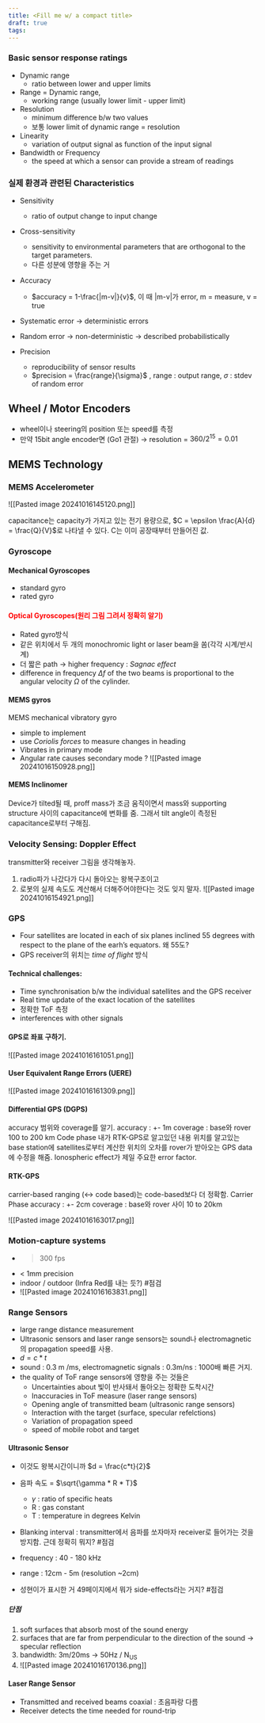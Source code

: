 ```yaml
---
title: <Fill me w/ a compact title>
draft: true
tags:
---
```

### Basic sensor response ratings
- Dynamic range
	- ratio between lower and upper limits
- Range = Dynamic range,
	- working range (usually lower limit - upper limit)
- Resolution
	- minimum difference b/w two values 
	- 보통 lower limit of dynamic range = resolution
- Linearity
	- variation of output signal as function of the input signal
- Bandwidth or Frequency
	- the speed at which a sensor can provide a stream of readings

### 실제 환경과 관련된 Characteristics
- Sensitivity
	- ratio of output change to input change
- Cross-sensitivity
	- sensitivity to environmental parameters that are orthogonal to the target parameters.
	- 다른 성분에 영향을 주는 거
- Accuracy
	- $accuracy = 1-\frac{|m-v|}{v}$, 이 때 |m-v|가 error, m = measure, v = true

- Systematic error → deterministic errors
- Random error → non-deterministic → described probabilistically
- Precision
	- reproducibility of sensor results 
	- $precision = \frac{range}{\sigma}$ , range : output range, $\sigma$ : stdev  of random error


## Wheel / Motor Encoders
- wheel이나 steering의 position 또는 speed를 측정
- 만약 15bit angle encoder면 (Go1 관절) → resolution = $360 / 2^{15} = 0.01$

## MEMS Technology
### MEMS Accelerometer
![[Pasted image 20241016145120.png]]

capacitance는  capacity가 가지고 있는 전기 용량으로, $C = \epsilon \frac{A}{d} = \frac{Q}{V}$로 나타낼 수 있다. C는 이미 공장때부터 만들어진 값.
### Gyroscope
#### Mechanical Gyroscopes
- standard gyro
- rated gyro
#### <span style="color:red">Optical Gyroscopes(원리 그림 그려서 정확히 알기)</span>
- Rated gyro방식
- 같은 위치에서 두 개의 monochromic light or laser beam을 쏨(각각 시계/반시계)
- 더 짧은 path → higher frequency : *Sagnac effect*
- difference in frequency $\Delta f$ of the two beams is proportional to the angular velocity $\Omega$ of the cylinder.

#### MEMS gyros
MEMS mechanical vibratory gyro
- simple to implement
- use *Coriolis forces* to measure changes in heading
- Vibrates in primary mode
- Angular rate causes secondary mode ?
![[Pasted image 20241016150928.png]]

#### MEMS Inclinomer
Device가 tilted될 때,  proff mass가 조금 움직이면서 mass와 supporting structure 사이의 capacitance에 변화를 줌. 그래서 tilt angle이 측정된 capacitance로부터 구해짐.

### Velocity Sensing: Doppler Effect
transmitter와 receiver 그림을 생각해놓자. 
1. radio파가 나갔다가 다시 돌아오는 왕복구조이고
2. 로봇의 실제 속도도 계산해서 더해주어야한다는 것도 잊지 말자.
![[Pasted image 20241016154921.png]]

### GPS
- Four satellites are located in each of six planes inclined 55 degrees with respect to the plane of the earh’s equators. 왜 55도?
- GPS receiver의 위치는 *time of flight* 방식

#### Technical challenges:
- Time synchronisation b/w the individual satellites and the GPS receiver
- Real time update of the exact location of the satellites
- 정확한 ToF 측정
- interferences with other signals

#### GPS로 좌표 구하기.

![[Pasted image 20241016161051.png]]
#### User Equivalent Range Errors (UERE)
![[Pasted image 20241016161309.png]]

#### Differential GPS (DGPS)
accuracy 범위와 coverage를 알기.
accuracy : +- 1m
coverage : base와 rover 100 to 200 km
Code phase
내가 RTK-GPS로 알고있던 내용
위치를 알고있는 base station에 satellites로부터 계산한 위치의 오차를 rover가 받아오는 GPS data에 수정을 해줌.
Ionospheric effect가 제일 주요한 error factor. 

#### RTK-GPS
carrier-based ranging (←> code based)는 code-based보다 더 정확함.
Carrier Phase
accuracy : +- 2cm
coverage :  base와 rover 사이 10 to 20km

![[Pasted image 20241016163017.png]]

### Motion-capture systems
- > 300 fps
- < 1mm precision
- indoor / outdoor (Infra Red를 내는 듯?) #점검
- ![[Pasted image 20241016163831.png]]


### Range Sensors
- large range distance measurement
- Ultrasonic sensors and laser range sensors는 sound나 electromagnetic의 propagation speed를 사용.
- $d = c * t$
- sound : 0.3 m  /ms, electromagnetic signals : 0.3m/ns : 1000배 빠른 거지.
- the quality of ToF range sensors에 영향을 주는 것들은
	- Uncertainties about 빛이 반사돼서 돌아오는 정확한 도착시간
	- Inaccuracies in ToF measure (laser range sensors)
	- Opening angle of transmitted beam (ultrasonic range sensors)
	- Interaction with the target (surface, specular refelctions)
	- Variation of propagation speed
	- speed of mobile robot and target

#### Ultrasonic Sensor
- 이것도 왕복시간이니까 $d = \frac{c*t}{2}$ 
- 음파 속도 = $\sqrt{\gamma * R * T}$ 
	- $\gamma$ : ratio of specific heats
	- R : gas constant
	- T : temperature in degrees Kelvin

- Blanking interval : transmitter에서 음파를 쏘자마자 receiver로 들어가는 것을 방지함.  근데 정확히 뭐지? #점검

- frequency  : 40 - 180 kHz
- range : 12cm - 5m (resolution ~2cm)
- 성현이가 표시한 거 49페이지에서 뭐가 side-effects라는 거지? #점검
##### 단점
1. soft surfaces that absorb most of the sound energy
2. surfaces that are far from perpendicular to the direction of the sound → specular reflection
3. bandwidth: 3m/20ms → 50Hz / $\mathrm{N_{US}}$ 
4. ![[Pasted image 20241016170136.png]]

#### Laser Range Sensor
- Transmitted and received beams coaxial : 초음파랑 다름
- Receiver detects the time needed for round-trip